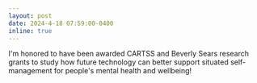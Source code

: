```yaml
---
layout: post
date: 2024-4-18 07:59:00-0400
inline: true
---
```


I'm honored to have been awarded CARTSS and Beverly Sears research grants to study how future technology can better support situated self-management for people's mental health and wellbeing!
